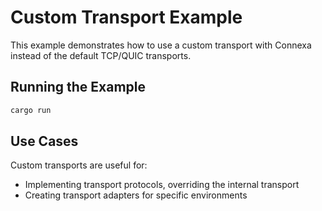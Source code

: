 # Custom Transport Example

This example demonstrates how to use a custom transport with Connexa instead of the default TCP/QUIC transports.

## Running the Example

```bash
cargo run
```

## Use Cases

Custom transports are useful for:

- Implementing transport protocols, overriding the internal transport
- Creating transport adapters for specific environments